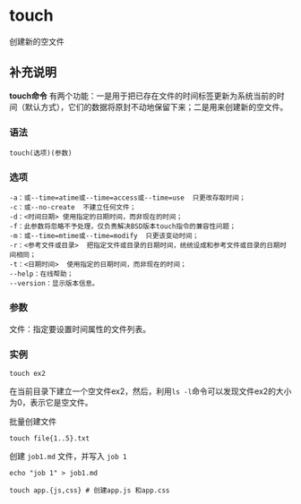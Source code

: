 touch
===

创建新的空文件

## 补充说明

**touch命令** 有两个功能：一是用于把已存在文件的时间标签更新为系统当前的时间（默认方式），它们的数据将原封不动地保留下来；二是用来创建新的空文件。

###  语法

```shell
touch(选项)(参数)
```

###  选项

```shell
-a：或--time=atime或--time=access或--time=use  只更改存取时间；
-c：或--no-create  不建立任何文件；
-d：<时间日期> 使用指定的日期时间，而非现在的时间；
-f：此参数将忽略不予处理，仅负责解决BSD版本touch指令的兼容性问题；
-m：或--time=mtime或--time=modify  只更该变动时间；
-r：<参考文件或目录>  把指定文件或目录的日期时间，统统设成和参考文件或目录的日期时间相同；
-t：<日期时间>  使用指定的日期时间，而非现在的时间；
--help：在线帮助；
--version：显示版本信息。
```

###  参数

文件：指定要设置时间属性的文件列表。

###  实例

```shell
touch ex2
```

在当前目录下建立一个空文件ex2，然后，利用`ls -l`命令可以发现文件ex2的大小为0，表示它是空文件。

批量创建文件

```shell
touch file{1..5}.txt
```

创建 `job1.md` 文件，并写入 `job 1`

```shell
echo "job 1" > job1.md
```

```shell
touch app.{js,css} # 创建app.js 和app.css
```